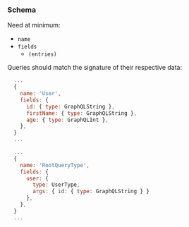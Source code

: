 ### Schema
Need at minimum:
- `name`
- `fields`
  - `(entries)`

Queries should match the signature of their respective data:
```js
  ...
  {
    name: 'User',
    fields: {
      id: { type: GraphQLString },
      firstName: { type: GraphQLString },
      age: { type: GraphQLInt },
    },
  }
  ...
```

```js
  ...
  {
    name: 'RootQueryType',
    fields: {
      user: {
        type: UserType,
        args: { id: { type: GraphQLString } }
      },
    },
  }
  ...
```
